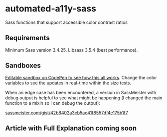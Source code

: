 # automated-a11y-sass
Sass functions that support accessible color contrast ratios

## Requirements

Minimum Sass version 3.4.25. Libsass 3.5.4 (best performance).

## Sandboxes

[Editable sandbox on CodePen to see how this all works](https://codepen.io/jhogue/pen/jOEXxZe?editors=1100). Change the color variables to see the updates in real-time within the size tests. 

When an edge case has been encountered, a version in SassMeister with debug output is helpful to see what might be happening (I changed the main function to a mixin so I can debug the output): 

[sassmeister.com/gist/42b8402a3cb5ac41f8557df4e175b1f7](https://www.sassmeister.com/gist/42b8402a3cb5ac41f8557df4e175b1f7)

## Article with Full Explanation coming soon
